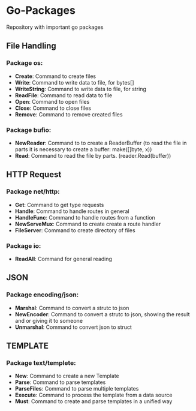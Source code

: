 # Go-Packages
Repository with important go packages

## File Handling

### Package os:
* **Create**: Command to create files
* **Write**: Command to write data to file, for bytes[]
* **WriteString**: Command to write data to file, for string
* **ReadFile**: Command to read data to file
* **Open**: Command to open files
* **Close**: Command to close files
* **Remove**: Command to remove created files

### Package bufio:
* **NewReader**: Command to to create a ReaderBuffer (to read the file in parts it is necessary to create a buffer: make([]byte, x))
* **Read**: Command to read the file by parts. (reader.Read(buffer))

## HTTP Request

### Package net/http:
* **Get**: Command to get type requests
* **Handle**: Command to handle routes in general
* **HandleFunc**: Command to handle routes from a function
* **NewServeMux**: Command to create create a route handler
* **FileServer**: Command to create directory of files

### Package io:
* **ReadAll**: Command for general reading

## JSON

### Package encoding/json:
* **Marshal**: Command to convert a strutc to json
* **NewEncoder**: Command to convert a strutc to json, showing the result and or giving it to someone
* **Unmarshal**: Command to convert json to struct

## TEMPLATE

### Package text/templete:
* **New**: Command to create a new Template
* **Parse**: Command to parse templates
* **ParseFiles**: Command to parse multiple templates
* **Execute**: Command to process the template from a data source
* **Must**: Command to create and parse templates in a unified way